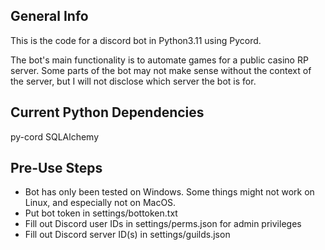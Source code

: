 ## General Info
This is the code for a discord bot in Python3.11 using Pycord.

The bot's main functionality is to automate games for a public casino RP server. Some parts of the bot may not make sense without the context of the server, but I will not disclose which server the bot is for.

## Current Python Dependencies
py-cord
SQLAlchemy

## Pre-Use Steps
- Bot has only been tested on Windows. Some things might not work on Linux, and especially not on MacOS.
- Put bot token in settings/bottoken.txt
- Fill out Discord user IDs in settings/perms.json for admin privileges
- Fill out Discord server ID(s) in settings/guilds.json